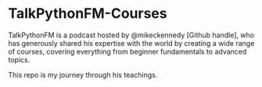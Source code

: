 # TalkPythonFM-Courses
TalkPythonFM is a podcast hosted by @mikeckennedy [Github handle], who has generously shared his expertise with the world by creating a wide range of courses, covering everything from beginner fundamentals to advanced topics.

This repo is my journey through his teachings.